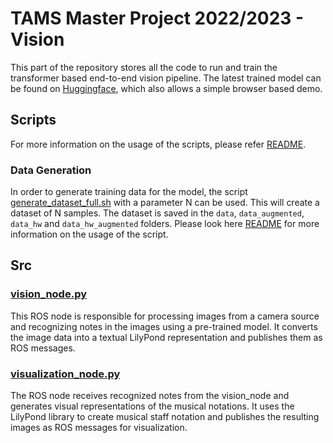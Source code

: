 # TAMS Master Project 2022/2023 - Vision

This part of the repository stores all the code to run and train the transformer based end-to-end vision pipeline. 
The latest trained model can be found on [Huggingface](https://huggingface.co/Flova/omr_transformer), which also allows a simple browser based demo.

## Scripts
For more information on the usage of the scripts, please refer [README](../marimbabot_vision/scripts/README.md).

### Data Generation
In order to generate training data for the model, the script [generate_dataset_full.sh](scripts/generate_dataset_full.sh) with a parameter N can be used. 
This will create a dataset of N samples. The dataset is saved in the `data`, `data_augmented`, `data_hw` and `data_hw_augmented` folders. Please look here [README](../marimbabot_vision/scripts/README.md#generate_dataset_fullsh) for more information on the usage of the script.

## Src
### [vision_node.py](src/vision_node.py)

This ROS node is responsible for processing images from a camera source and recognizing notes in the images using a pre-trained model. It converts the image data into a textual LilyPond representation and publishes them as ROS messages.


### [visualization_node.py](src/visualization_node.py)
The ROS node receives recognized notes from the vision_node and generates visual representations of the musical notations. It uses the LilyPond library to create musical staff notation and publishes the resulting images as ROS messages for visualization.
